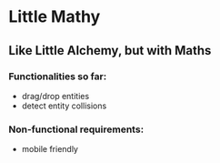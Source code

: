 <h1>Little Mathy</h1>
<h2>Like Little Alchemy, but with Maths</h2>

<h3>Functionalities so far:</h3>
<ul>
  <li>drag/drop entities</li>
  <li>detect entity collisions</li>
</ul>

<h3>Non-functional requirements:</h3>
<ul>
  <li>mobile friendly</li>
</ul>
